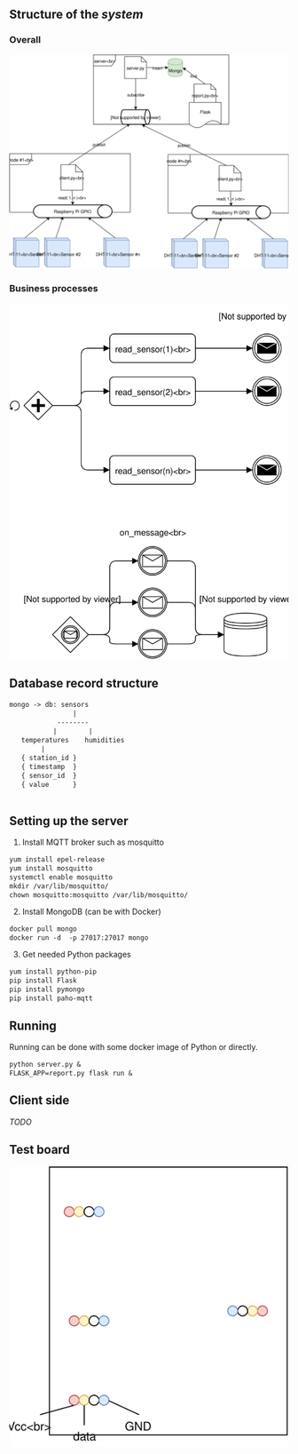 ## Structure of the *system*

### Overall

![Image of the structure](./abp_szklarnia.svg "System structure")

### Business processes

![Business processes](./mqtt_recv_message.svg "Business processes")


## Database record structure
```
mongo -> db: sensors
                |
            --------
           |        |
   temperatures    humidities
        |
   { station_id }
   { timestamp  }
   { sensor_id  }
   { value      }
     
```

## Setting up the server
1. Install MQTT broker such as mosquitto
```
yum install epel-release
yum install mosquitto
systemctl enable mosquitto
mkdir /var/lib/mosquitto/
chown mosquitto:mosquitto /var/lib/mosquitto/
```
2. Install MongoDB (can be with Docker)
```
docker pull mongo
docker run -d  -p 27017:27017 mongo
```
3. Get needed Python packages
```
yum install python-pip
pip install Flask
pip install pymongo
pip install paho-mqtt
```
## Running
Running can be done with some docker image of Python or directly.
```
python server.py &
FLASK_APP=report.py flask run &
```

## Client side

*TODO*

## Test board

![Test board pinout](./testboard.svg "Test board pinout")